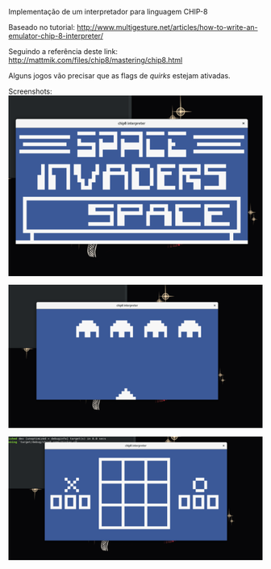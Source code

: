 Implementação de um interpretador para linguagem CHIP-8

Baseado no tutorial: http://www.multigesture.net/articles/how-to-write-an-emulator-chip-8-interpreter/

Seguindo a referência deste link: http://mattmik.com/files/chip8/mastering/chip8.html

Alguns jogos vão precisar que as flags de _quirks_ estejam ativadas.

Screenshots:
![space invaders](screenshots/space1.png)

![space invaders](screenshots/space2.png)

![tic tac](screenshots/tictac.png)

